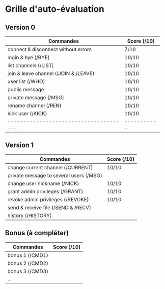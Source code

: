# Grille d'auto-évaluation

## Version 0

| Commandes                              | Score (/10) |
| -------------------------------------- | ----------- |
| connect & disconnect without errors    |    7/10     |
| login & bye (/BYE)                     |    10/10    |
| list channels (/LIST)                  |    10/10    |
| join & leave channel (/JOIN & /LEAVE)  |    10/10    |
| user list (/WHO)                       |    10/10    |
| public message                         |    10/10    |
| private message (/MSG)                 |    10/10    |
| rename channel (/REN)                  |    10/10    |
| kick user (/KICK)                      |    10/10    |
| -------------------------------------- | ----------- |

## Version 1

| Commandes                               | Score (/10) |
| --------------------------------------- | ----------- |
| change current channel (/CURRENT)       |   10/10     |
| private message to several users (/MSG) |             |
| change user nickname (/NICK)            |   10/10     |
| grant admin privileges (/GRANT)         |   10/10     |
| revoke admin privileges  (/REVOKE)      |   10/10     |
| send & receive file (/SEND & /RECV)     |             |
| history (/HISTORY)                      |             |

## Bonus (à compléter)

| Commandes       | Score (/10) |
| --------------- | ----------- |
| bonus 1 (/CMD1) |             |
| bonus 2 (/CMD2) |             |
| bonus 3 (/CMD3) |             |
| ...             |             |
